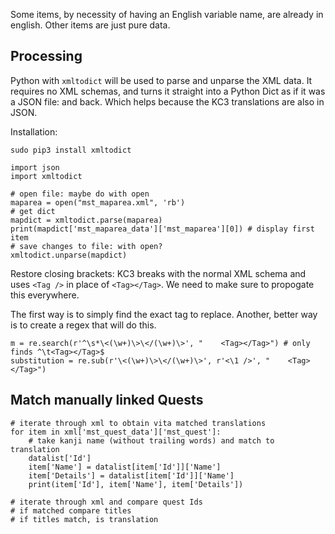 Some items, by necessity of having an English variable name, are already in english. Other items are just pure data.

## Processing

Python with `xmltodict` will be used to parse and unparse the XML data. It requires no XML schemas, and turns it straight into a Python Dict as if it was a JSON file: and back. Which helps because the KC3 translations are also in JSON.

Installation:

```
sudo pip3 install xmltodict
```

```
import json
import xmltodict

# open file: maybe do with open
maparea = open("mst_maparea.xml", 'rb')
# get dict
mapdict = xmltodict.parse(maparea)
print(mapdict['mst_maparea_data']['mst_maparea'][0]) # display first item
# save changes to file: with open?
xmltodict.unparse(mapdict)
```

Restore closing brackets: KC3 breaks with the normal XML schema and uses `<Tag />` in place of `<Tag></Tag>`. We need to make sure to propogate this everywhere.

The first way is to simply find the exact tag to replace. Another, better way is to create a regex that will do this.

```
m = re.search(r'^\s*\<(\w+)\>\</(\w+)\>', "    <Tag></Tag>") # only finds ^\t<Tag></Tag>$
substitution = re.sub(r'\<(\w+)\>\</(\w+)\>', r'<\1 />', "    <Tag></Tag>")
```

## Match manually linked Quests

```
# iterate through xml to obtain vita matched translations
for item in xml['mst_quest_data']['mst_quest']:
	# take kanji name (without trailing words) and match to translation
	datalist['Id']
	item['Name'] = datalist[item['Id']]['Name']
	item['Details'] = datalist[item['Id']]['Name']
	print(item['Id'], item['Name'], item['Details'])

# iterate through xml and compare quest Ids
# if matched compare titles
# if titles match, is translation
```

